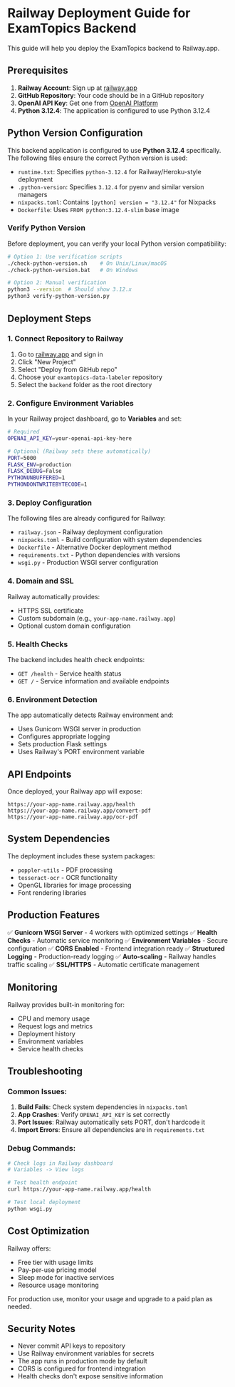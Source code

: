 # Railway Deployment Guide for ExamTopics Backend

This guide will help you deploy the ExamTopics backend to Railway.app.

## Prerequisites

1. **Railway Account**: Sign up at [railway.app](https://railway.app)
2. **GitHub Repository**: Your code should be in a GitHub repository
3. **OpenAI API Key**: Get one from [OpenAI Platform](https://platform.openai.com)
4. **Python 3.12.4**: The application is configured to use Python 3.12.4

## Python Version Configuration

This backend application is configured to use **Python 3.12.4** specifically. The following files ensure the correct Python version is used:

- `runtime.txt`: Specifies `python-3.12.4` for Railway/Heroku-style deployment
- `.python-version`: Specifies `3.12.4` for pyenv and similar version managers
- `nixpacks.toml`: Contains `[python] version = "3.12.4"` for Nixpacks
- `Dockerfile`: Uses `FROM python:3.12.4-slim` base image

### Verify Python Version

Before deployment, you can verify your local Python version compatibility:

```bash
# Option 1: Use verification scripts
./check-python-version.sh    # On Unix/Linux/macOS
./check-python-version.bat   # On Windows

# Option 2: Manual verification
python3 --version  # Should show 3.12.x
python3 verify-python-version.py
```

## Deployment Steps

### 1. Connect Repository to Railway

1. Go to [railway.app](https://railway.app) and sign in
2. Click "New Project"
3. Select "Deploy from GitHub repo"
4. Choose your `examtopics-data-labeler` repository
5. Select the `backend` folder as the root directory

### 2. Configure Environment Variables

In your Railway project dashboard, go to **Variables** and set:

```bash
# Required
OPENAI_API_KEY=your-openai-api-key-here

# Optional (Railway sets these automatically)
PORT=5000
FLASK_ENV=production
FLASK_DEBUG=False
PYTHONUNBUFFERED=1
PYTHONDONTWRITEBYTECODE=1
```

### 3. Deploy Configuration

The following files are already configured for Railway:

- `railway.json` - Railway deployment configuration
- `nixpacks.toml` - Build configuration with system dependencies
- `Dockerfile` - Alternative Docker deployment method
- `requirements.txt` - Python dependencies with versions
- `wsgi.py` - Production WSGI server configuration

### 4. Domain and SSL

Railway automatically provides:
- HTTPS SSL certificate
- Custom subdomain (e.g., `your-app-name.railway.app`)
- Optional custom domain configuration

### 5. Health Checks

The backend includes health check endpoints:
- `GET /health` - Service health status
- `GET /` - Service information and available endpoints

### 6. Environment Detection

The app automatically detects Railway environment and:
- Uses Gunicorn WSGI server in production
- Configures appropriate logging
- Sets production Flask settings
- Uses Railway's PORT environment variable

## API Endpoints

Once deployed, your Railway app will expose:

```
https://your-app-name.railway.app/health
https://your-app-name.railway.app/convert-pdf
https://your-app-name.railway.app/ocr-pdf
```

## System Dependencies

The deployment includes these system packages:
- `poppler-utils` - PDF processing
- `tesseract-ocr` - OCR functionality
- OpenGL libraries for image processing
- Font rendering libraries

## Production Features

✅ **Gunicorn WSGI Server** - 4 workers with optimized settings
✅ **Health Checks** - Automatic service monitoring
✅ **Environment Variables** - Secure configuration
✅ **CORS Enabled** - Frontend integration ready
✅ **Structured Logging** - Production-ready logging
✅ **Auto-scaling** - Railway handles traffic scaling
✅ **SSL/HTTPS** - Automatic certificate management

## Monitoring

Railway provides built-in monitoring for:
- CPU and memory usage
- Request logs and metrics
- Deployment history
- Environment variables
- Service health checks

## Troubleshooting

### Common Issues:

1. **Build Fails**: Check system dependencies in `nixpacks.toml`
2. **App Crashes**: Verify `OPENAI_API_KEY` is set correctly
3. **Port Issues**: Railway automatically sets PORT, don't hardcode it
4. **Import Errors**: Ensure all dependencies are in `requirements.txt`

### Debug Commands:

```bash
# Check logs in Railway dashboard
# Variables -> View logs

# Test health endpoint
curl https://your-app-name.railway.app/health

# Test local deployment
python wsgi.py
```

## Cost Optimization

Railway offers:
- Free tier with usage limits
- Pay-per-use pricing model
- Sleep mode for inactive services
- Resource usage monitoring

For production use, monitor your usage and upgrade to a paid plan as needed.

## Security Notes

- Never commit API keys to repository
- Use Railway environment variables for secrets
- The app runs in production mode by default
- CORS is configured for frontend integration
- Health checks don't expose sensitive information
